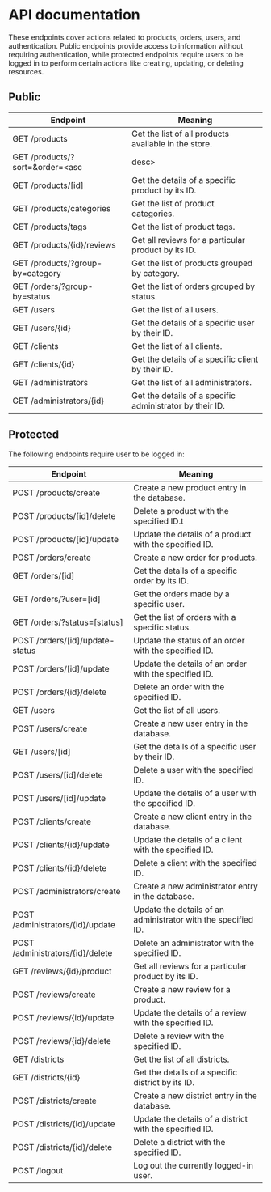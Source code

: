 # API documentation

These endpoints cover actions related to products, orders, users, and authentication. Public endpoints provide access to information without requiring authentication, while protected endpoints require users to be logged in to perform certain actions like creating, updating, or deleting resources.


## Public

|  Endpoint                                   |  Meaning                                                                    |
|---------------------------------------------|-----------------------------------------------------------------------------|
| GET /products                               | Get the list of all products available in the store.                        | 
| GET /products/?sort=<field>&order=<asc|desc>| Get the list of products sorted by a field in ascending or descending order.|
| GET /products/[id]                          | Get the details of a specific product by its ID.                            |
| GET /products/categories                    | Get the list of product categories.                                         | 
| GET /products/tags                          | Get the list of product tags.                                               |
| GET /products/{id}/reviews                  | Get all reviews for a particular product by its ID.                         |
| GET /products/?group-by=category            | Get the list of products grouped by category.                               |
| GET /orders/?group-by=status                | Get the list of orders grouped by status.                                   |
| GET /users                                  | Get the list of all users.                                                  |
| GET /users/{id}                             | Get the details of a specific user by their ID.                             |
| GET /clients                                | Get the list of all clients.                                                |
| GET /clients/{id}                           | Get the details of a specific client by their ID.                           |
| GET /administrators                         | Get the list of all administrators.                                         |
| GET /administrators/{id}                    | Get the details of a specific administrator by their ID.                    |
 

## Protected


The following endpoints require user to be logged in:

|  Endpoint                                   |  Meaning                                                                    | 
|---------------------------------------------|-----------------------------------------------------------------------------|
| POST /products/create                       | Create a new product entry in the database.                                 |
| POST /products/[id]/delete                  | Delete a product with the specified ID.t                                    |
| POST /products/[id]/update                  | Update the details of a product with the specified ID.                      |
| POST /orders/create                         | Create a new order for products.                                            |
| GET /orders/[id]                            | Get the details of a specific order by its ID.                              |
| GET /orders/?user=[id]                      | Get the orders made by a specific user.                                     |
| GET /orders/?status=[status]                | Get the list of orders with a specific status.                              |
| POST /orders/[id]/update-status             | Update the status of an order with the specified ID.                        |
| POST /orders/[id]/update                    | Update the details of an order with the specified ID.                       |
| POST /orders/{id}/delete                    | Delete an order with the specified ID.                                      |
| GET /users                                  | Get the list of all users.                                                  |
| POST /users/create                          | Create a new user entry in the database.                                    |
| GET /users/[id]                             | Get the details of a specific user by their ID.                             |
| POST /users/[id]/delete                     | Delete a user with the specified ID.                                        |
| POST /users/[id]/update                     | Update the details of a user with the specified ID.                         |
| POST /clients/create                        | Create a new client entry in the database.                                  |
| POST /clients/{id}/update                   | Update the details of a client with the specified ID.                       |
| POST /clients/{id}/delete                   | Delete a client with the specified ID.                                      |
| POST /administrators/create                 | Create a new administrator entry in the database.                           |
| POST /administrators/{id}/update            | Update the details of an administrator with the specified ID.               |
| POST /administrators/{id}/delete            | Delete an administrator with the specified ID.                              |
| GET /reviews/{id}/product                   | Get all reviews for a particular product by its ID.                         |
| POST /reviews/create                        | Create a new review for a product.                                          |
| POST /reviews/{id}/update                   | Update the details of a review with the specified ID.                       |
| POST /reviews/{id}/delete                   | Delete a review with the specified ID.                                      |
| GET /districts                              | Get the list of all districts.                                              |
| GET /districts/{id}                         | Get the details of a specific district by its ID.                           |
| POST /districts/create                      | Create a new district entry in the database.                                |
| POST /districts/{id}/update                 | Update the details of a district with the specified ID.                     |
| POST /districts/{id}/delete                 | Delete a district with the specified ID.                                |
| POST /logout                                | Log out the currently logged-in user.                                       |


